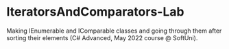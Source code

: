# IteratorsAndComparators-Lab
Making IEnumerable and IComparable classes and going through them after sorting their elements (C# Advanced, May 2022 course @ SoftUni).
